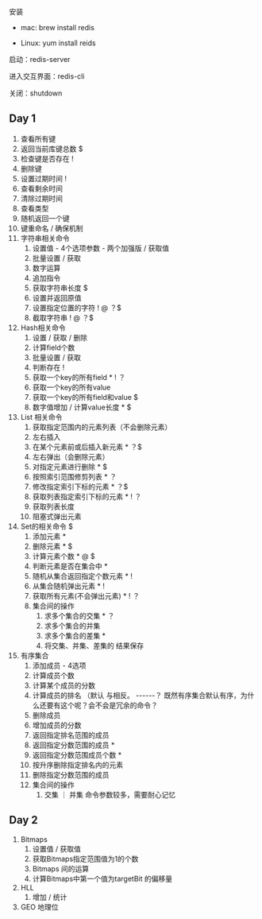 安装

- mac:   brew install redis

- Linux: yum install reids

启动：redis-server

进入交互界面：redis-cli

关闭：shutdown



## Day 1

1. 查看所有键
2. 返回当前库键总数 $ 
3. 检查键是否存在 !
4. 删除键
5. 设置过期时间 ! 
6. 查看剩余时间
7. 清除过期时间
8. 查看类型
9. 随机返回一个键
10. 键重命名 / 确保机制
11. 字符串相关命令
    1. 设置值 - 4个选项参数 - 两个加强版 / 获取值
    2. 批量设置 / 获取
    3. 数字运算
    4. 追加指令
    5. 获取字符串长度 $ 
    6. 设置并返回原值
    7. 设置指定位置的字符 ! @ ？$
    8. 截取字符串 ! @ ？$ 
12. Hash相关命令
    1. 设置 / 获取 / 删除
    2. 计算field个数
    3. 批量设置 / 获取
    4. 判断存在 ! 
    5. 获取一个key的所有field * ! ？
    6. 获取一个key的所有value
    7. 获取一个key的所有field和value $
    8. 数字值增加 / 计算value长度 * $ 
13. List 相关命令
    1. 获取指定范围内的元素列表（不会删除元素）
    2. 左右插入
    3. 在某个元素前或后插入新元素 * ？$
    4. 左右弹出（会删除元素）
    5. 对指定元素进行删除 * $
    6. 按照索引范围修剪列表 * ？
    7. 修改指定索引下标的元素 * ？$
    8. 获取列表指定索引下标的元素 * ! ？
    9. 获取列表长度
    10. 阻塞式弹出元素
14. Set的相关命令 $
    1. 添加元素 * 
    2. 删除元素 * $
    3. 计算元素个数 * @ $ 
    4. 判断元素是否在集合中 *
    5. 随机从集合返回指定个数元素 * !
    6. 从集合随机弹出元素 * !
    7. 获取所有元素(不会弹出元素) * ! ？
    8. 集合间的操作
       1. 求多个集合的交集 * ？
       2. 求多个集合的并集
       3. 求多个集合的差集 *
       4. 将交集、并集、差集的 结果保存
15. 有序集合
    1. 添加成员 - 4选项
    2. 计算成员个数
    3. 计算某个成员的分数
    4. 计算成员的排名 （默认 与相反。  ------？ 既然有序集合默认有序，为什么还要有这个呢？会不会是冗余的命令？
    5. 删除成员
    6. 增加成员的分数
    7. 返回指定排名范围的成员
    8. 返回指定分数范围的成员 * 
    9. 返回指定分数范围成员个数 *
    10. 按升序删除指定排名内的元素
    11. 删除指定分数范围的成员
    12. 集合间的操作
        1. 交集 ｜ 并集 命令参数较多，需要耐心记忆



## Day 2

1. Bitmaps
   1. 设置值 / 获取值
   2. 获取Bitmaps指定范围值为1的个数
   3. Bitmaps 间的运算
   4. 计算Bitmaps中第一个值为targetBit 的偏移量
2. HLL
   1. 增加 / 统计
3. GEO 地理位